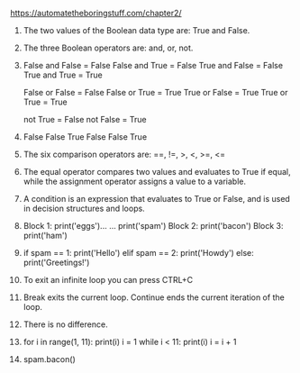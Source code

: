 https://automatetheboringstuff.com/chapter2/

1. The two values of the Boolean data type are: True and False.
2. The three Boolean operators are: and, or, not.
3. False and False = False
   False and True = False
   True and False = False
   True and True = True

   False or False = False
   False or True = True
   True or False = True
   True or True = True

   not True = False
   not False = True
4. False
   False
   True
   False
   False
   True
5. The six comparison operators are: ==, !=, >, <, >=, <=
6. The equal operator compares two values and evaluates to True if equal, while the assignment operator assigns a value to a variable.
7. A condition is an expression that evaluates to True or False, and is used in decision structures and loops.
8. Block 1: print('eggs')... ... print('spam')
   Block 2: print('bacon')
   Block 3: print('ham')
9. if spam == 1:
	print('Hello')
   elif spam == 2:
	print('Howdy')
   else:
	print('Greetings!')
10. To exit an infinite loop you can press CTRL+C
11. Break exits the current loop. Continue ends the current iteration of the loop.
12. There is no difference.
13. for i in range(1, 11):
	print(i)
    i = 1
    while i < 11:
	print(i)
	i = i + 1
14. spam.bacon()